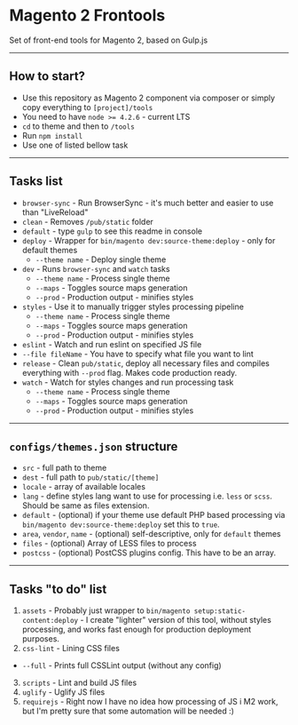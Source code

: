 # Magento 2 Frontools
Set of front-end tools for Magento 2, based on Gulp.js

---

## How to start?
* Use this repository as Magento 2 component via composer or simply copy everything to `[project]/tools`
* You need to have `node >= 4.2.6` - current LTS
* `cd` to theme and then to `/tools`
* Run `npm install`
* Use one of listed bellow task

---

## Tasks list
* `browser-sync` - Run BrowserSync - it's much better and easier to use than "LiveReload"
* `clean` - Removes `/pub/static` folder
* `default` - type `gulp` to see this readme in console
* `deploy` - Wrapper for `bin/magento dev:source-theme:deploy` - only for default themes
  * `--theme name` - Deploy single theme
* `dev` - Runs `browser-sync` and `watch` tasks
  * `--theme name` - Process single theme
  * `--maps` - Toggles source maps generation
  * `--prod` - Production output - minifies styles
* `styles` - Use it to manually trigger styles processing pipeline
  * `--theme name` - Process single theme
  * `--maps` - Toggles source maps generation
  * `--prod` - Production output - minifies styles
* `eslint` - Watch and run eslint on specified JS file
 * `--file fileName` - You have to specify what file you want to lint
* `release` - Clean `pub/static`, deploy all necessary files and compiles everything with `--prod` flag. Makes code production ready.
* `watch` - Watch for styles changes and run processing task
  * `--theme name` - Process single theme
  * `--maps` - Toggles source maps generation
  * `--prod` - Production output - minifies styles

---

## `configs/themes.json` structure
- `src` - full path to theme
- `dest` - full path to `pub/static/[theme]`
- `locale` - array of available locales
- `lang` - define styles lang want to use for processing i.e. `less` or `scss`. Should be same as files extension.
- `default` - (optional) if your theme use default PHP based processing via `bin/magento dev:source-theme:deploy` set this to `true`.
- `area`, `vendor`, `name` - (optional) self-descriptive, only for `default` themes
- `files` - (optional) Array of LESS files to process
- `postcss` - (optional) PostCSS plugins config. This have to be an array.

---

## Tasks "to do" list
1. `assets` - Probably just wrapper to `bin/magento setup:static-content:deploy` - I create "lighter" version of this tool, without styles processing, and works fast enough for production deployment purposes.
2. `css-lint` - Lining CSS files
  * `--full` - Prints full CSSLint output (without any config)
3. `scripts` - Lint and build JS files
4. `uglify` - Uglify JS files
5. `requirejs` - Right now I have no idea how processing of JS i M2 work, but I'm pretty sure that some automation will be needed :)
